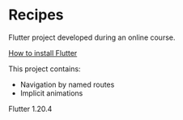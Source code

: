 # Recipes

Flutter project developed during an online course.

[How to install Flutter](https://flutter.dev/docs/get-started/install)

This project contains:
* Navigation by named routes
* Implicit animations

Flutter 1.20.4

